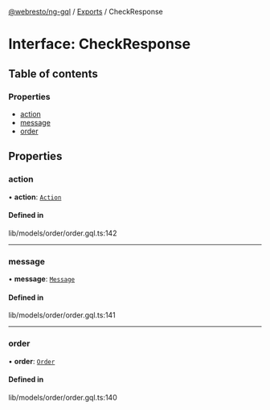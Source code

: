 [@webresto/ng-gql](../README.md) / [Exports](../modules.md) / CheckResponse

# Interface: CheckResponse

## Table of contents

### Properties

- [action](CheckResponse.md#action)
- [message](CheckResponse.md#message)
- [order](CheckResponse.md#order)

## Properties

### action

• **action**: [`Action`](Action.md)

#### Defined in

lib/models/order/order.gql.ts:142

___

### message

• **message**: [`Message`](Message.md)

#### Defined in

lib/models/order/order.gql.ts:141

___

### order

• **order**: [`Order`](Order.md)

#### Defined in

lib/models/order/order.gql.ts:140
